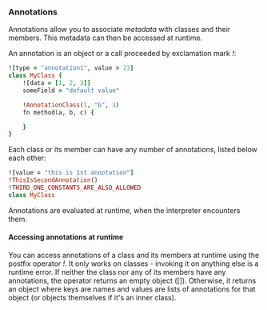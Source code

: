 ### Annotations

Annotations allow you to associate *metadata* with classes and their members. This metadata can then be accessed at runtime.

An annotation is an object or a call proceeded by exclamation mark *!*:
```ruby
![type = "annotation1", value = 23]
class MyClass {
    ![data = [1, 2, 3]]
    someField = "default value"

    !AnnotationClass(1, "b", 3)
    fn method(a, b, c) {

    }
}
```

Each class or its member can have any number of annotations, listed below each other:
```ruby
![value = "this is 1st annotation"]
!ThisIsSecondAnnotation()
!THIRD_ONE_CONSTANTS_ARE_ALSO_ALLOWED
class MyClass
```

Annotations are evaluated at runtime, when the interpreter encounters them.

#### Accessing annotations at runtime

You can access annotations of a class and its members at runtime using the postfix operator *!*. It only works on classes - invoking it on anything else is a runtime error. If neither the class nor any of its members have any annotations, the operator returns an empty object ([]). Otherwise, it returns an object where keys are names and values are lists of annotations for that object (or objects themselves if it's an inner class).

